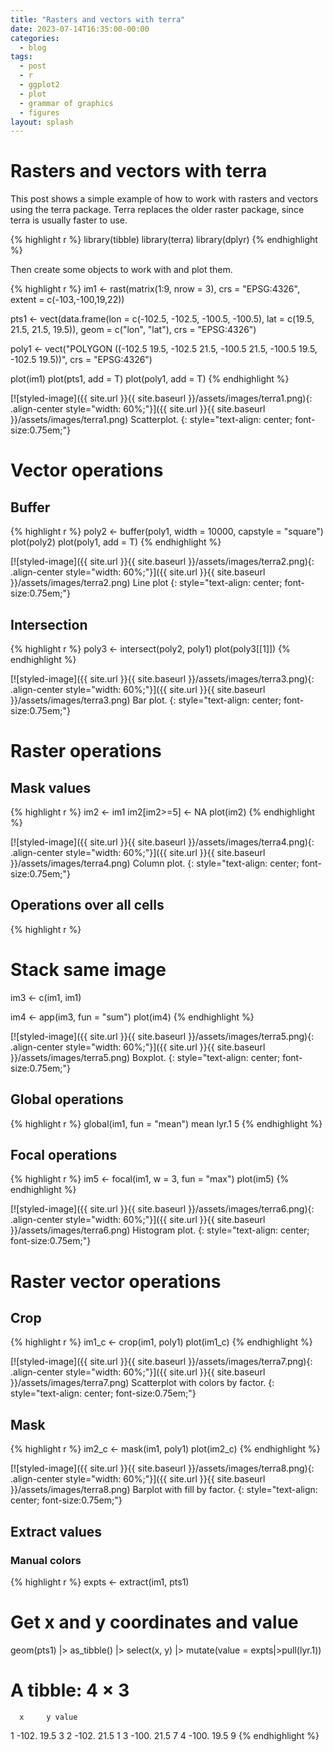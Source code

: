 ```yaml
---
title: "Rasters and vectors with terra"
date: 2023-07-14T16:35:00-00:00
categories:
  - blog
tags:
  - post
  - r
  - ggplot2
  - plot
  - grammar of graphics
  - figures
layout: splash
---
```


# Rasters and vectors with terra

This post shows a simple example of how to work with rasters and vectors using the terra package. Terra replaces the older raster package, since terra is usually faster to use.

{% highlight r %}
library(tibble)
library(terra)
library(dplyr)
{% endhighlight %}

Then create some objects to work with and plot them.

{% highlight r %}
im1 <- rast(matrix(1:9, nrow = 3),
            crs = "EPSG:4326",
            extent = c(-103,-100,19,22))

pts1 <- vect(data.frame(lon = c(-102.5, -102.5, -100.5, -100.5),
                        lat = c(19.5, 21.5, 21.5, 19.5)),
             geom = c("lon", "lat"), 
             crs = "EPSG:4326")

poly1 <- vect("POLYGON ((-102.5 19.5, -102.5 21.5, -100.5 21.5, -100.5 19.5, -102.5 19.5))",
             crs = "EPSG:4326")

plot(im1)
plot(pts1, add = T)
plot(poly1, add = T)
{% endhighlight %}

[![styled-image]({{ site.url }}{{ site.baseurl }}/assets/images/terra1.png){: .align-center style="width: 60%;"}]({{ site.url }}{{ site.baseurl }}/assets/images/terra1.png) Scatterplot.
{: style="text-align: center; font-size:0.75em;"}

# Vector operations

## Buffer

{% highlight r %}
poly2 <- buffer(poly1, width = 10000, capstyle = "square")
plot(poly2)
plot(poly1, add = T)
{% endhighlight %}

[![styled-image]({{ site.url }}{{ site.baseurl }}/assets/images/terra2.png){: .align-center style="width: 60%;"}]({{ site.url }}{{ site.baseurl }}/assets/images/terra2.png) Line plot
{: style="text-align: center; font-size:0.75em;"}

## Intersection

{% highlight r %}
poly3 <- intersect(poly2, poly1)
plot(poly3[[1]])
{% endhighlight %}

[![styled-image]({{ site.url }}{{ site.baseurl }}/assets/images/terra3.png){: .align-center style="width: 60%;"}]({{ site.url }}{{ site.baseurl }}/assets/images/terra3.png) Bar plot.
{: style="text-align: center; font-size:0.75em;"}

# Raster operations

## Mask values

{% highlight r %}
im2 <- im1
im2[im2>=5] <- NA
plot(im2)
{% endhighlight %}

[![styled-image]({{ site.url }}{{ site.baseurl }}/assets/images/terra4.png){: .align-center style="width: 60%;"}]({{ site.url }}{{ site.baseurl }}/assets/images/terra4.png) Column plot.
{: style="text-align: center; font-size:0.75em;"}

## Operations over all cells

{% highlight r %}
# Stack same image
im3 <- c(im1, im1)

im4 <- app(im3, fun = "sum")
plot(im4)
{% endhighlight %}

[![styled-image]({{ site.url }}{{ site.baseurl }}/assets/images/terra5.png){: .align-center style="width: 60%;"}]({{ site.url }}{{ site.baseurl }}/assets/images/terra5.png) Boxplot.
{: style="text-align: center; font-size:0.75em;"}

## Global operations

{% highlight r %}
global(im1, fun = "mean")
      mean
lyr.1    5
{% endhighlight %}

## Focal operations

{% highlight r %}
im5 <- focal(im1, w = 3, fun = "max")
plot(im5)
{% endhighlight %}

[![styled-image]({{ site.url }}{{ site.baseurl }}/assets/images/terra6.png){: .align-center style="width: 60%;"}]({{ site.url }}{{ site.baseurl }}/assets/images/terra6.png) Histogram plot.
{: style="text-align: center; font-size:0.75em;"}

# Raster vector operations

## Crop

{% highlight r %}
im1_c <- crop(im1, poly1)
plot(im1_c)
{% endhighlight %}

[![styled-image]({{ site.url }}{{ site.baseurl }}/assets/images/terra7.png){: .align-center style="width: 60%;"}]({{ site.url }}{{ site.baseurl }}/assets/images/terra7.png) Scatterplot with colors by factor.
{: style="text-align: center; font-size:0.75em;"}

## Mask

{% highlight r %}
im2_c <- mask(im1, poly1)
plot(im2_c)
{% endhighlight %}

[![styled-image]({{ site.url }}{{ site.baseurl }}/assets/images/terra8.png){: .align-center style="width: 60%;"}]({{ site.url }}{{ site.baseurl }}/assets/images/terra8.png) Barplot with fill by factor.
{: style="text-align: center; font-size:0.75em;"}

## Extract values

### Manual colors 

{% highlight r %}
expts <- extract(im1, pts1)

# Get x and y coordinates and value
geom(pts1) |>
  as_tibble() |>
  select(x, y) |>
  mutate(value = expts|>pull(lyr.1))

# A tibble: 4 × 3
      x     y value
  <dbl> <dbl> <int>
1 -102.  19.5     3
2 -102.  21.5     1
3 -100.  21.5     7
4 -100.  19.5     9
{% endhighlight %}

